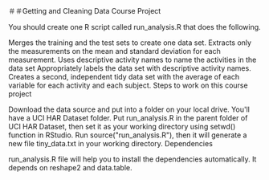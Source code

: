 ＃＃Getting and Cleaning Data Course Project

You should create one R script called run_analysis.R that does the following.

Merges the training and the test sets to create one data set.
Extracts only the measurements on the mean and standard deviation for each measurement.
Uses descriptive activity names to name the activities in the data set
Appropriately labels the data set with descriptive activity names.
Creates a second, independent tidy data set with the average of each variable for each activity and each subject.
Steps to work on this course project

Download the data source and put into a folder on your local drive. You'll have a UCI HAR Dataset folder.
Put run_analysis.R in the parent folder of UCI HAR Dataset, then set it as your working directory using setwd() function in RStudio.
Run source("run_analysis.R"), then it will generate a new file tiny_data.txt in your working directory.
Dependencies

run_analysis.R file will help you to install the dependencies automatically. It depends on reshape2 and data.table.
